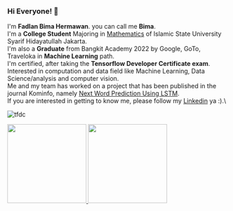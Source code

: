 ### Hi Everyone! 👋

I'm **Fadlan Bima Hermawan**. you can call me **Bima**.\
I'm a **College Student** Majoring in [Mathematics](http://math.fst.uinjkt.ac.id/prodi/) of Islamic State University Syarif Hidayatullah Jakarta.\
I'm also a **Graduate** from Bangkit Academy 2022 by Google, GoTo, Traveloka in **Machine Learning** path.\
I'm certified, after taking the **Tensorflow Developer Certificate exam**.\
Interested in computation and data field like Machine Learning, Data Science/analysis and computer vision.\
Me and my team has worked on a project that has been published in the journal Kominfo, namely [Next Word Prediction Using LSTM](https://jurnal.kominfo.go.id/index.php/jitu/article/view/4748).\
If you are interested in getting to know me, please follow my [Linkedin](https://www.linkedin.com/in/fadlan-bima-hermawan-870617218/) ya :).\

![tfdc](https://user-images.githubusercontent.com/81628133/184566744-6e390adb-e9d7-4eb2-b147-4979cb145370.jpeg)
 
<p align="left">
<a href="https://github.com/Fadlanbima">
  <img height="180em" src="https://github-readme-stats-eight-theta.vercel.app/api?username=Fadlanbima&show_icons=true&theme=algolia&include_all_commits=true&count_private=true"/>
  <img height="180em" src="https://github-readme-stats-eight-theta.vercel.app/api/top-langs/?username=Fadlanbima&layout=compact&langs_count=8&theme=algolia"/>
</a>
</p>
